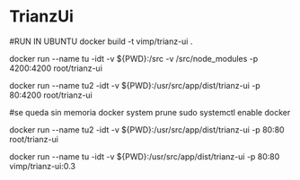 # TrianzUi

#RUN IN UBUNTU
docker build -t vimp/trianz-ui .

docker run --name tu -idt -v ${PWD}:/src -v /src/node_modules -p 4200:4200 root/trianz-ui

docker run --name tu2 -idt -v ${PWD}:/usr/src/app/dist/trianz-ui -p 80:4200 root/trianz-ui

#se queda sin memoria
docker system prune
sudo systemctl enable docker



docker run --name tu2 -idt -v ${PWD}:/usr/src/app/dist/trianz-ui -p 80:80 root/trianz-ui


docker run --name tu -idt -v ${PWD}:/usr/src/app/dist/trianz-ui -p 80:80 vimp/trianz-ui:0.3